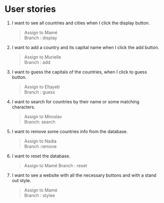 # User stories

1. I want to see all countries and cities when I click the display button.  
    > Assign to Mamé  
    > Branch : display  
2. I want to add a country and its capital name when I click the add button.
    > Assign to Murielle  
    > Branch : add  
3. I want to guess the capitals of the countries, when I click to guess button.
    > Assign to Eltayeb  
    >Branch : guess  
4. I want to search for countries by their name or some matching characters.
    > Assign to Miroslav  
    > Branch: search  
5. I want to remove some countries info from the database.
    > Assign to Nadia  
    > Branch :remove  
6. I want to reset the database.  
    > Assign to Mamé
    > Branch : reset  
7. I want to see a website with all the necessary buttons and with a stand out style.
    > Assign to Mamé  
    > Branch : stylee   